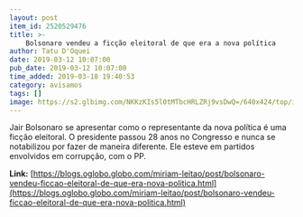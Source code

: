 ```yaml
---
layout: post
item_id: 2520529476
title: >-
    Bolsonaro vendeu a ficção eleitoral de que era a nova política
author: Tatu D'Oquei
date: 2019-03-12 10:07:00
pub_date: 2019-03-12 10:07:00
time_added: 2019-03-18 19:40:53
category: avisamos
tags: []
image: https://s2.glbimg.com/NKKzKIs5l0tMTbcHRLZRj9vsDwQ=/640x424/top/i.glbimg.com/og/ig/infoglobo1/f/original/2019/03/12/78574400_ri_rio_de_janeiro_rj_28-08-2018_campanha_do_candidato_a_presidencia_jair_bolsonaro_no_c_4QWwDAz.jpg
---
```


Jair Bolsonaro se apresentar como o representante da nova política é uma ficção eleitoral. O presidente passou 28 anos no Congresso e nunca se notabilizou por fazer de maneira diferente. Ele esteve em partidos envolvidos em corrupção, com o PP.

**Link:** [https://blogs.oglobo.globo.com/miriam-leitao/post/bolsonaro-vendeu-ficcao-eleitoral-de-que-era-nova-politica.html](https://blogs.oglobo.globo.com/miriam-leitao/post/bolsonaro-vendeu-ficcao-eleitoral-de-que-era-nova-politica.html)

